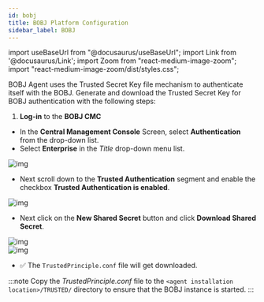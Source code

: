 ```yaml
---
id: bobj
title: BOBJ Platform Configuration
sidebar_label: BOBJ
---
```


import useBaseUrl from "@docusaurus/useBaseUrl";
import Link from '@docusaurus/Link';
import Zoom from "react-medium-image-zoom";
import "react-medium-image-zoom/dist/styles.css";

BOBJ Agent uses the Trusted Secret Key file mechanism to authenticate itself with the BOBJ. 
Generate and download the Trusted Secret Key for BOBJ authentication with the following steps:

1. **Log-in** to the **BOBJ CMC**
 - In the **Central Management Console** Screen, select **Authentication** from the drop-down list.
 - Select **Enterprise** in the *Title* drop-down menu list.

 <div class="center">
  <Zoom>
    <img alt="img" src={useBaseUrl('/doc-images/bobj-central-management-console.png')}/>
  </Zoom>
 </div>

 - Next scroll down to the **Trusted Authentication** segment and enable the checkbox **Trusted Authentication is enabled**.

 <div class="center">
  <Zoom>
    <img alt="img" src={useBaseUrl('/doc-images/bobj-trusted1.png')}/>
  </Zoom>
 </ div>

 - Next click on the **New Shared Secret** button and click **Download Shared Secret**.

 <div class="center">
  <Zoom>
    <img alt="img" src={useBaseUrl('/doc-images/bobj-trusted2.png')}/>
  </Zoom>
 </ div>

 <div class="center">
  <Zoom>
    <img alt="img" src={useBaseUrl('/doc-images/bobj-trusted3.png')}/>
  </Zoom>
 </ div>

- :white_check_mark: The `TrustedPrinciple.conf` file will get downloaded. 

<!-- Obselete step ? Confirm with Nithya 
1. Next, we need to disable the CORS settings by editing the *crossdomain.xml* file.
 Location of the *crossdomain.xml* file: `<Business Objects installation directory>\Tomcat55\webapps\ROOT\`.

 Change the following section.

 ```bash
 <?xml version="1.0"?>

 <!DOCTYPE cross-domain-policy SYSTEM "http://www.macromedia.com/xml/dtds/cross-domain-policy.dtd">

 -<cross-domain-policy>

 <allow-http-request-headers-from secure="true" headers="*" domain="*"/>

 <allow-access-from secure="true" domain="*"/>

 </cross-domain-policy>

 ```

Save the file after making changes and proceed to the next step.


3. Next we need to make the dashboards and reports in iframe compatibility (Web standards).
Create a folder 'w3c' in `<Business Objects Installation directory>\Tomcat55\webapps\>`.

Create file *p3p.xml* in the folder with the following code in it.

```xml

<META>

<POLICY-REFERENCES>

  <POLICY-REF about="/w3c/policy.xml">

    <INCLUDE>/</INCLUDE>

      <COOKIE-INCLUDE/>

  </POLICY-REF>

</POLICY-REFERENCES>

</META>
```

Save the file and restart the Apache Tomcat server.
-->

:::note
Copy the *TrustedPrinciple.conf* file to the `<agent installation location>/TRUSTED/` directory to ensure that the BOBJ instance is started.
:::
